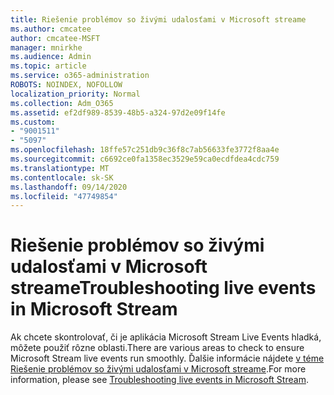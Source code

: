 ```yaml
---
title: Riešenie problémov so živými udalosťami v Microsoft streame
ms.author: cmcatee
author: cmcatee-MSFT
manager: mnirkhe
ms.audience: Admin
ms.topic: article
ms.service: o365-administration
ROBOTS: NOINDEX, NOFOLLOW
localization_priority: Normal
ms.collection: Adm_O365
ms.assetid: ef2df989-8539-48b5-a324-97d2e09f14fe
ms.custom:
- "9001511"
- "5097"
ms.openlocfilehash: 18ffe57c251db9c36f8c7ab56633fe3772f8aa4e
ms.sourcegitcommit: c6692ce0fa1358ec3529e59ca0ecdfdea4cdc759
ms.translationtype: MT
ms.contentlocale: sk-SK
ms.lasthandoff: 09/14/2020
ms.locfileid: "47749854"
---
```

# <a name="troubleshooting-live-events-in-microsoft-stream"></a><span data-ttu-id="3f664-102">Riešenie problémov so živými udalosťami v Microsoft streame</span><span class="sxs-lookup"><span data-stu-id="3f664-102">Troubleshooting live events in Microsoft Stream</span></span>

<span data-ttu-id="3f664-103">Ak chcete skontrolovať, či je aplikácia Microsoft Stream Live Events hladká, môžete použiť rôzne oblasti.</span><span class="sxs-lookup"><span data-stu-id="3f664-103">There are various areas to check to ensure Microsoft Stream live events run smoothly.</span></span> <span data-ttu-id="3f664-104">Ďalšie informácie nájdete [v téme Riešenie problémov so živými udalosťami v Microsoft streame](https://docs.microsoft.com/stream/live-event-troubleshooting).</span><span class="sxs-lookup"><span data-stu-id="3f664-104">For more information, please see [Troubleshooting live events in Microsoft Stream](https://docs.microsoft.com/stream/live-event-troubleshooting).</span></span>
